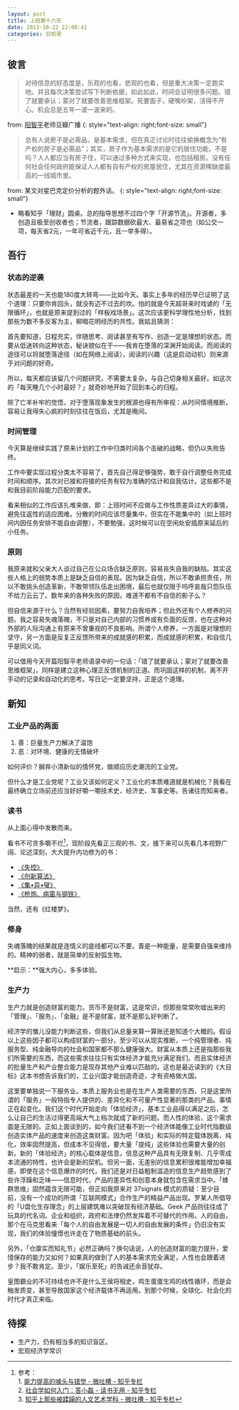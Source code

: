 ```yaml
---
layout: post
title: 上班第十六天
date: 2013-10-22 22:08:41
categories: 日知录
---
```

彼言
----
> 对待信息的好态度是，乐观的也看，悲观的也看，但是重大决策一定跑实地。并且每次决策尝试写下判断依据，如此如此，时间会证明很多问题。错了就要承认；蒙对了就要改善思维框架。死要面子，硬嘴吵架，活得不开心。机会总是五年一波一波来的。


from: <u>阳智平</u>老师豆瓣广播
{: style="text-align: right;font-size: small"}

> 总有人说房子是必需品，是基本需求，但在真正讨论时往往偷换概念为“有产权的房子是必需品”；其实，房子作为基本需求的是它的居住功能，不是吗？人人都应当有房子住，可以通过多种方式来实现，也包括租房。没有任何社会任何政府能保证人人都有自有产权的房屋居住，尤其在资源稀缺度最高的一线城市里。


from: 某文对星巴克定价分析的题外话。
{: style="text-align: right;font-size: small"}


+ 略看知乎「理财」圆桌。总的指导思想不过四个字「开源节流」。开源者，多创造且极至创收者也；节流者，跟踪数据砍最大、最易省之项也（如公交一项，每天省2元，一年可省近千元，且一举多得）。

吾行
------

### 状态的逆袭
状态最差的一天也能180度大转弯——比如今天。事实上多年的经历早已证明了这个道理：只要你肯回头，就没有迈不过去的坎。怕的就是今天超哥来时戏谑的「无限循环」，也就是原来提到过的「样板戏场景」。这次应该更科学理性地分析，找到那些为数不多反客为主，柳暗花明经历的共性。我姑且猜测：

首先要知道，日程充实，伴随思考、阅读甚至有写作、创造一定是理想的状态。而要从低迷转向这种状态，秘诀貌似在于——我肯在堕落的深渊开始阅读。而阅读的途径可以将就堕落途径（如在网络上阅读），阅读的兴趣（这是启动动机）则来源于对问题的好奇。

所以，每天都应该留几个问题研究，不需要太复杂，与自己切身相关最好。如这次的「每天睡几个小时最好？」就奇妙地开始了回到本心的归程。

除了亡羊补牢的觉悟，对于堕落现象发生的根源也得有所审视：从时间情境推断，容易让我得失心疯的时刻往往在饭后，尤其是晚间。

### 时间管理
今天算是继续实践了原来计划的工作中归类时间各个击破的战略，但仍以失败告终。

工作中要实现过程分类太不容易了，首先自己得足够强势，敢于自行调整任务完成时间和顺序。其次对已接和将接的任务有较为准确的估计和自我估计。这些都不是和我目前阶段能力匹配的要求。

看来相似的工作应该扎堆来做，即：上班时间不应做与工作性质差异过大的事情，避免往返性的适应困难。分散的时间应该尽量集中，但实在不能集中的（如上班时间内因任务安排不能自由调整），不要勉强，这时候可以在空闲处安插原来延后的小任务。

### 原则
我原来就和父亲大人谈过自己在公众场合缺乏原则，容易丧失自我的缺陷。其实这些人格上的弱势本质上是缺乏自信的表现。因为缺乏自信，所以不敢承担责任，所以不敢挑头创造革新，不敢带领队伍走出困境，最后也就仅限于呜呼哀哉只怨队伍不给力云云了。数年来的各种失败的原因，难道不都有不自信的影子么？

但自信来源于什么？当然有经验因素，要努力自我培养；但此外还有个人修养的问题。我之容易失魂落魄，不只是对自己内部的习惯养成有负面的反馈，也在这种对外部的人际沟通上有原来不曾重视的不良影响。所谓个人修养，一方面是对理想的坚守，另一方面是反复正反馈所带来的成就感的积累，而成就感的积累，和自信几乎是同义词。

可以借用今天开篇阳智平老师语录中的一句话：「错了就要承认；蒙对了就要改善思维框架」，同样是建立这种心理正反馈机制的正道。而巩固这样的机制，离不开手动的记录和自动化的思考。写日记一定要坚持，正是这个道理。


新知
-----

### 工业产品的两面
1. 善：巨量生产力解决了温饱
2. 恶：对环境、健康的无情破坏

如何评价？摒弃小清新似的情怀党，做顺应历史潮流的工业党。

但什么才是工业党呢？工业又该如何定义？工业化的本质难道就是机械化？我看在最终确立立场前还应当好好嚼一嚼技术史、经济史、军事史等。告诸往而知来者。

### 读书
从上面心得中发散而来。

看书不可贪多嚼不烂[^1]，现阶段先看正三观的书、文，接下来可以先看几本视野广阔、论述深刻，大大提升内功修为的书：

[^1]: 参考：<br/>1. [能力提高的噱头与错觉 - 微吐槽 - 知乎专栏](http://zhuanlan.zhihu.com/cbling/19590155)<br/>2. [社会学如何入门：答小磊 - 读书无用 - 知乎专栏](http://zhuanlan.zhihu.com/huangjian/19573246)<br/>3. [知乎上那些被蹂躏的人文艺术学科 - 微吐槽 - 知乎专栏](http://zhuanlan.zhihu.com/cbling/19591088)

- [《失控》](http://book.douban.com/subject/5375620/)
- [《创新算法》](http://book.douban.com/subject/3354596/)
- [《集•异•璧》](http://book.douban.com/subject/1291204/)
- [《枪炮、病菌与钢铁》](http://book.douban.com/subject/1813841/)

当然，还有《红楼梦》。

### 修身
失魂落魄的结果就是连情义的底线都可以不要。善是一种能量，是需要自强来维持的。精神的弱者，就是简单的反射弧生物。

**启示：**强大内心，多多体验。

### 生产力

生产力就是创造财富的能力。货币不是财富，这是常识，但那些常常吹嘘出来的「管理」、「服务」、「金融」是不是财富，就不是那么好判断了。

经济学的雏儿没能力判断这些，但我们从总量来算一算账还是知道个大概的。假设以上这些因子都可以构成财富的一部分，至少可以从现实推断，一个纯管理者、纯服务型、纯金融导向的社会和国家都不那么健康强大。财富从本质上还是指那些我们所需要的东西，而这些需求往往只有实体经济才能充分满足我们。而且实体经济的批量生产和产业整合能力是现存其他产业难以匹敌的。这也是最近读到的《大目标》这本书想告诉我们的，工业兴国才能创造奇迹，才有资格做大国。

这里要单独说一下服务业。本质上服务业也是在生产人类需要的东西，只是这里所谓的「服务」一般特指专人提供的、差异化和不可量产性显著的那类的产品。事情正在起变化。我们这个时代开始走向「体验经济」，基本工业品得以满足之后，怎么让自己的生活过得更高端大气上档次就成了新的问题。而人性的体验，这个需求面是无限的。正如上面谈到的，如今我们还看不到一个经济体能像工业时代指数级创造实体产品的速度来创造这类财富。因为吧「体验」和实际的特定载体脱离、纯化，效率固然提高，但成本不见得低，要大量「提纯」这些体验也需要大量的创新。新的「体验经济」的核心载体是信息，信息这种产品具有无限复制、几乎零成本流通的特性，也许会是新的契机。但另一面，无差别的信息累积很难能增加幸福感，即使在这个信息爆炸的时代，我们还是对日益粗制滥造的信息生产趋势感到了些许浮躁和乏味——信息时代，产品的差异性和创意本身就包含在需求当中。「蜂群思维」固然蕴含无限可能，但正如我原来对 37signals 模式的质疑：至少目前，没有一个成功的所谓「互联网模式」合作生产的精益产品出现。罗某人所倡导的「U盘化生存理念」的上层建筑难以突破现有经济基础。Geek 产品则往往成了玩具的代名词。企业和组织，政府和法律仍然发挥着不可替代的作用。人的自由，那个在马克思看来「每个人的自由发展是一切人的自由发展的条件」仍旧没有实现，我们的体验憧憬也许走在了物质基础的前头。

另外，「仓廪实而知礼节」必然正确吗？换句话说，人的创造财富的能力提升，爱惜保存的能力又如何？如果真的做到了人的基本需求完全满足，人性也会跟着进步？我不敢肯定。至少，「娱乐至死」的告诫还余音犹存。

皇图霸业的不可持续也许不是什么王侯将相史，鸡生蛋蛋生鸡的线性循环，而是会触发质变，甚至导致国家这个经济载体不再适用。到那个时候，全球化、社会化的时代才真正来临。


待探
-----

- 生产力，仍有相当多的知识盲区。
- 宏观经济学常识